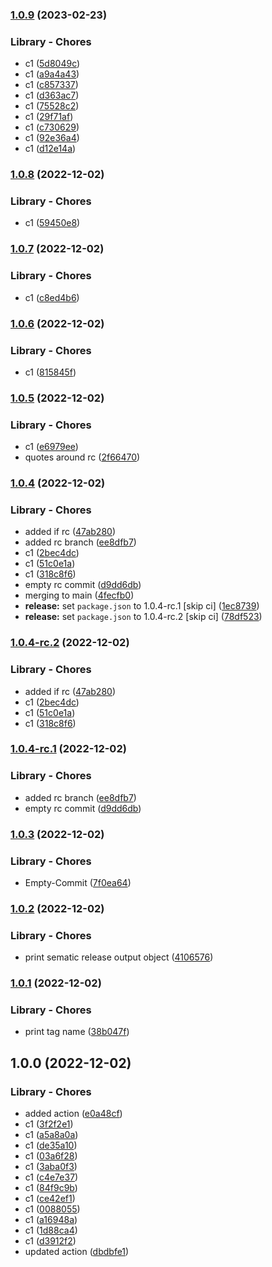### [1.0.9](https://github.com/sbansla/TestGitHubActions/compare/1.0.8...1.0.9) (2023-02-23)


### Library - Chores

* c1 ([5d8049c](https://github.com/sbansla/TestGitHubActions/commit/5d8049cd4647cc46f49d163aa65a14417ee33013))
* c1 ([a9a4a43](https://github.com/sbansla/TestGitHubActions/commit/a9a4a436675dfed4c1930b1eb980e0b86a387c00))
* c1 ([c857337](https://github.com/sbansla/TestGitHubActions/commit/c8573377498b8144ed5f801f48f9b94efb0b78fd))
* c1 ([d363ac7](https://github.com/sbansla/TestGitHubActions/commit/d363ac77c62cb5a1cad435499eaa51c65eb85888))
* c1 ([75528c2](https://github.com/sbansla/TestGitHubActions/commit/75528c2a6a077e66426e31ddaf1585c4afe256ab))
* c1 ([29f71af](https://github.com/sbansla/TestGitHubActions/commit/29f71afeacff9968b9ef7d93a9393c86c15dcd4a))
* c1 ([c730629](https://github.com/sbansla/TestGitHubActions/commit/c730629058ff6a6e75373987d9359802d8c510e7))
* c1 ([92e36a4](https://github.com/sbansla/TestGitHubActions/commit/92e36a417cd75769753a7da230e758008a7c9f51))
* c1 ([d12e14a](https://github.com/sbansla/TestGitHubActions/commit/d12e14aa65b1acaee9f3ca10f183545371911f30))

### [1.0.8](https://github.com/sbansla/TestGitHubActions/compare/1.0.7...1.0.8) (2022-12-02)


### Library - Chores

* c1 ([59450e8](https://github.com/sbansla/TestGitHubActions/commit/59450e823f465d2a5a6d6c043a00a442b1b8c3ad))

### [1.0.7](https://github.com/sbansla/TestGitHubActions/compare/1.0.6...1.0.7) (2022-12-02)


### Library - Chores

* c1 ([c8ed4b6](https://github.com/sbansla/TestGitHubActions/commit/c8ed4b6503a5ea765c78ce7502238a905576d8d4))

### [1.0.6](https://github.com/sbansla/TestGitHubActions/compare/1.0.5...1.0.6) (2022-12-02)


### Library - Chores

* c1 ([815845f](https://github.com/sbansla/TestGitHubActions/commit/815845fddf3cd30ea38983b8378da085e8612c36))

### [1.0.5](https://github.com/sbansla/TestGitHubActions/compare/1.0.4...1.0.5) (2022-12-02)


### Library - Chores

* c1 ([e6979ee](https://github.com/sbansla/TestGitHubActions/commit/e6979ee3e09061e9179f97b39ed48327351ba431))
* quotes around rc ([2f66470](https://github.com/sbansla/TestGitHubActions/commit/2f66470dc9a6c66679b159fc8e0886e16ca9472b))

### [1.0.4](https://github.com/sbansla/TestGitHubActions/compare/1.0.3...1.0.4) (2022-12-02)


### Library - Chores

* added if rc ([47ab280](https://github.com/sbansla/TestGitHubActions/commit/47ab2805cc509449cf8f397af9917ebb860a382d))
* added rc branch ([ee8dfb7](https://github.com/sbansla/TestGitHubActions/commit/ee8dfb788e6cae5545cfd673b48537885d6ac676))
* c1 ([2bec4dc](https://github.com/sbansla/TestGitHubActions/commit/2bec4dc022a5205beea464e724c944d3c7de613f))
* c1 ([51c0e1a](https://github.com/sbansla/TestGitHubActions/commit/51c0e1ab3b83524a20d714289473261361fdb6ee))
* c1 ([318c8f6](https://github.com/sbansla/TestGitHubActions/commit/318c8f6845527f730d70c9e2cdfbe646a731b53f))
* empty rc commit ([d9dd6db](https://github.com/sbansla/TestGitHubActions/commit/d9dd6dbd4fd78e308acde73f4ba2b2a73cfa693c))
* merging to main ([4fecfb0](https://github.com/sbansla/TestGitHubActions/commit/4fecfb0379d7256d22483c7d6fd9a994af89401e))
* **release:** set `package.json` to 1.0.4-rc.1 [skip ci] ([1ec8739](https://github.com/sbansla/TestGitHubActions/commit/1ec87398387a4443bab8296e9600409eb133d595))
* **release:** set `package.json` to 1.0.4-rc.2 [skip ci] ([78df523](https://github.com/sbansla/TestGitHubActions/commit/78df5234c61d332ee4cdaeb54765c38c018056fe))

### [1.0.4-rc.2](https://github.com/sbansla/TestGitHubActions/compare/1.0.4-rc.1...1.0.4-rc.2) (2022-12-02)


### Library - Chores

* added if rc ([47ab280](https://github.com/sbansla/TestGitHubActions/commit/47ab2805cc509449cf8f397af9917ebb860a382d))
* c1 ([2bec4dc](https://github.com/sbansla/TestGitHubActions/commit/2bec4dc022a5205beea464e724c944d3c7de613f))
* c1 ([51c0e1a](https://github.com/sbansla/TestGitHubActions/commit/51c0e1ab3b83524a20d714289473261361fdb6ee))
* c1 ([318c8f6](https://github.com/sbansla/TestGitHubActions/commit/318c8f6845527f730d70c9e2cdfbe646a731b53f))

### [1.0.4-rc.1](https://github.com/sbansla/TestGitHubActions/compare/1.0.3...1.0.4-rc.1) (2022-12-02)


### Library - Chores

* added rc branch ([ee8dfb7](https://github.com/sbansla/TestGitHubActions/commit/ee8dfb788e6cae5545cfd673b48537885d6ac676))
* empty rc commit ([d9dd6db](https://github.com/sbansla/TestGitHubActions/commit/d9dd6dbd4fd78e308acde73f4ba2b2a73cfa693c))

### [1.0.3](https://github.com/sbansla/TestGitHubActions/compare/1.0.2...1.0.3) (2022-12-02)


### Library - Chores

* Empty-Commit ([7f0ea64](https://github.com/sbansla/TestGitHubActions/commit/7f0ea64f855212dfae25cb5656b9b83de952af55))

### [1.0.2](https://github.com/sbansla/TestGitHubActions/compare/1.0.1...1.0.2) (2022-12-02)


### Library - Chores

* print sematic release output object ([4106576](https://github.com/sbansla/TestGitHubActions/commit/41065760370d14119b85133503314e20a2a339e2))

### [1.0.1](https://github.com/sbansla/TestGitHubActions/compare/1.0.0...1.0.1) (2022-12-02)


### Library - Chores

* print tag name ([38b047f](https://github.com/sbansla/TestGitHubActions/commit/38b047f451bd7189b7e1b2e11f9cce5939156739))

## 1.0.0 (2022-12-02)


### Library - Chores

* added action ([e0a48cf](https://github.com/sbansla/TestGitHubActions/commit/e0a48cf772d5a1bb4a31b6d819defcf22dc5dc50))
* c1 ([3f2f2e1](https://github.com/sbansla/TestGitHubActions/commit/3f2f2e18ba30317fe2bda14661fe180f043d0ca4))
* c1 ([a5a8a0a](https://github.com/sbansla/TestGitHubActions/commit/a5a8a0ac63b5dc0b4d746052e16666ebec0493cc))
* c1 ([de35a10](https://github.com/sbansla/TestGitHubActions/commit/de35a103dbe878be30b49f2f5e61a2aca6daa965))
* c1 ([03a6f28](https://github.com/sbansla/TestGitHubActions/commit/03a6f2810a0f965d5cb2ae797063c4e5b446d422))
* c1 ([3aba0f3](https://github.com/sbansla/TestGitHubActions/commit/3aba0f3c94116f3adc5aabe5f63a91ac6e83a14b))
* c1 ([c4e7e37](https://github.com/sbansla/TestGitHubActions/commit/c4e7e3719fe64760185ebadcc8ef2367e9c18b0f))
* c1 ([84f9c9b](https://github.com/sbansla/TestGitHubActions/commit/84f9c9b55dee2278f6af5ac278e824080d38a667))
* c1 ([ce42ef1](https://github.com/sbansla/TestGitHubActions/commit/ce42ef1b80d5aebab37b2a507df4930438d4e4f3))
* c1 ([0088055](https://github.com/sbansla/TestGitHubActions/commit/008805555aa4bebb06e9f4244d1495c078280520))
* c1 ([a16948a](https://github.com/sbansla/TestGitHubActions/commit/a16948a1ac72b39da69130dfecdf8339358d2fe0))
* c1 ([1d88ca4](https://github.com/sbansla/TestGitHubActions/commit/1d88ca41f5522e497e6d037d67f63f7cf1573911))
* c1 ([d3912f2](https://github.com/sbansla/TestGitHubActions/commit/d3912f27d4030c710b40d2e835c66d844a23732e))
* updated action ([dbdbfe1](https://github.com/sbansla/TestGitHubActions/commit/dbdbfe16c1dfa3ceee931e3960d9af68200a3b01))
